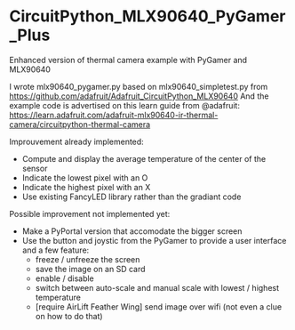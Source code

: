 # CircuitPython_MLX90640_PyGamer_Plus
Enhanced version of thermal camera example with PyGamer and MLX90640


I wrote mlx90640_pygamer.py based on mlx90640_simpletest.py from https://github.com/adafruit/Adafruit_CircuitPython_MLX90640
And the example code is advertised on this learn guide from @adafruit: https://learn.adafruit.com/adafruit-mlx90640-ir-thermal-camera/circuitpython-thermal-camera

Improuvement already implemented:
* Compute and display the average temperature of the center of the sensor
* Indicate the lowest pixel with an O
* Indicate the highest pixel with an X
* Use existing FancyLED library rather than the gradiant code

Possible improvement not implemented yet:
* Make a PyPortal version that accomodate the bigger screen
* Use the button and joystic from the PyGamer to provide a user interface and a few feature:
   * freeze / unfreeze the screen
   * save the image on an SD card
   * enable / disable 
   * switch between auto-scale and manual scale with lowest / highest temperature
   * [require AirLift Feather Wing] send image over wifi (not even a clue on how to do that)

